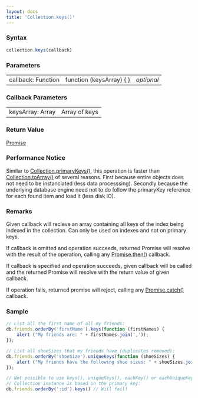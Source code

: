 ```yaml
---
layout: docs
title: 'Collection.keys()'
---
```


### Syntax

```javascript
collection.keys(callback)
```

### Parameters

<table>
<tr><td>callback: Function</td><td>function (keysArray) { }</td><td><i>optional</i></td></tr>
</table>

### Callback Parameters

<table>
<tr><td>keysArray: Array</td><td>Array of keys</td></tr>
</table>

### Return Value

[Promise](/docs/Promise/Promise)

### Performance Notice

Similar to [Collection.primaryKeys()](/docs/Collection/Collection.primaryKeys()), this operation is faster than [Collection.toArray()](/docs/Collection/Collection.toArray()) of several reasons. First because entire objects does not need to be instanciated (less data processsing). Secondly because the underlying database engine need not to do follow the primaryKey reference for each found item and load it (less disk IO).

### Remarks

Given callback will recieve an array containing all keys of the index being indexed in the collection. Can only be used on indexes and not on primary keys.

If callback is omitted and operation succeeds, returned Promise will resolve with the result of the operation, calling any [Promise.then()](/docs/Promise/Promise.then()) callback.

If callback is specified and operation succeeds, given callback will be called and the returned Promise will resolve with the return value of given callback.

If operation fails, returned promise will reject, calling any [Promise.catch()](/docs/Promise/Promise.catch()) callback.

### Sample

```javascript
// List all the first name of all my friends:
db.friends.orderBy('firstName').keys(function (firstNames) {
    alert ("My friends are: " + firstNames.join(','));
});

// List all shoeSizes that my friends have (duplicates removed):
db.friends.orderBy('shoeSize').uniqueKeys(function (shoeSizes) {
    alert ("My friends have the following shoe sizes: " + shoeSizes.join(','));
});

// Not possible to use keys(), uniqueKeys(), eachKey() or eachUniqueKey() when
// Collection instance is based on the primary key:
db.friends.orderBy(':id').keys() // Will fail!
```
